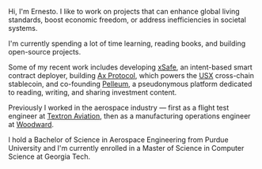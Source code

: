 Hi, I'm Ernesto. I like to work on projects that can enhance global living standards, boost economic freedom, or address inefficiencies in societal systems.

I'm currently spending a lot of time learning, reading books, and building open-source projects.

Some of my recent work includes developing [xSafe](https://ernestor.xyz/projects/xsafe), an intent-based smart contract deployer, building [Ax Protocol](https://ernestor.xyz/projects/ax-protocol), which powers the [USX](https://docs.ax.finance/overview/usx) cross-chain stablecoin, and co-founding [Pelleum](https://ernestor.xyz/projects/pelleum), a pseudonymous platform dedicated to reading, writing, and sharing investment content.

Previously I worked in the aerospace industry — first as a flight test engineer at [Textron Aviation](https://en.wikipedia.org/wiki/Textron_Aviation), then as a manufacturing operations engineer at [Woodward](https://en.wikipedia.org/wiki/Woodward,_Inc.).

I hold a Bachelor of Science in Aerospace Engineering from Purdue University and I'm currently enrolled in a Master of Science in Computer Science at Georgia Tech.
